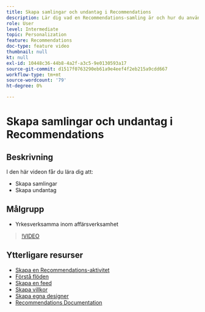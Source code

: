 ```yaml
---
title: Skapa samlingar och undantag i Recommendations
description: Lär dig vad en Recommendations-samling är och hur du använder den. Lär dig vad ett undantag från Recommendations är och hur du använder det.
role: User
level: Intermediate
topic: Personalization
feature: Recommendations
doc-type: feature video
thumbnail: null
kt: null
exl-id: 10448c36-44b8-4a2f-a3c5-9e0130593a17
source-git-commit: d1517f0763290eb61a9e4eef4f2eb215a9cdd667
workflow-type: tm+mt
source-wordcount: '79'
ht-degree: 0%

---
```


# Skapa samlingar och undantag i Recommendations

## Beskrivning

I den här videon får du lära dig att:

* Skapa samlingar
* Skapa undantag

## Målgrupp

* Yrkesverksamma inom affärsverksamhet

>[!VIDEO](https://video.tv.adobe.com/v/27689?quality=12)

## Ytterligare resurser

* [Skapa en Recommendations-aktivitet](create-a-recommendations-activity.md)
* [Förstå flöden](understanding-feeds.md)
* [Skapa en feed](create-a-feed.md)
* [Skapa villkor](create-criteria.md)
* [Skapa egna designer](create-custom-designs.md)
* [Recommendations Documentation](https://experienceleague.adobe.com/docs/target/using/recommendations/recommendations.html?lang=en)
